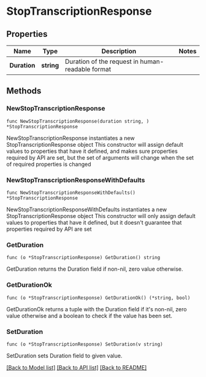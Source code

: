 # StopTranscriptionResponse

## Properties

Name | Type | Description | Notes
------------ | ------------- | ------------- | -------------
**Duration** | **string** | Duration of the request in human-readable format | 

## Methods

### NewStopTranscriptionResponse

`func NewStopTranscriptionResponse(duration string, ) *StopTranscriptionResponse`

NewStopTranscriptionResponse instantiates a new StopTranscriptionResponse object
This constructor will assign default values to properties that have it defined,
and makes sure properties required by API are set, but the set of arguments
will change when the set of required properties is changed

### NewStopTranscriptionResponseWithDefaults

`func NewStopTranscriptionResponseWithDefaults() *StopTranscriptionResponse`

NewStopTranscriptionResponseWithDefaults instantiates a new StopTranscriptionResponse object
This constructor will only assign default values to properties that have it defined,
but it doesn't guarantee that properties required by API are set

### GetDuration

`func (o *StopTranscriptionResponse) GetDuration() string`

GetDuration returns the Duration field if non-nil, zero value otherwise.

### GetDurationOk

`func (o *StopTranscriptionResponse) GetDurationOk() (*string, bool)`

GetDurationOk returns a tuple with the Duration field if it's non-nil, zero value otherwise
and a boolean to check if the value has been set.

### SetDuration

`func (o *StopTranscriptionResponse) SetDuration(v string)`

SetDuration sets Duration field to given value.



[[Back to Model list]](../README.md#documentation-for-models) [[Back to API list]](../README.md#documentation-for-api-endpoints) [[Back to README]](../README.md)


